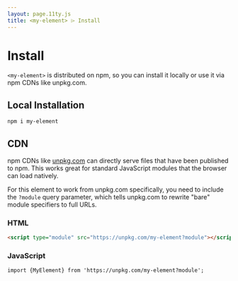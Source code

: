```yaml
---
layout: page.11ty.js
title: <my-element> ⌲ Install
---
```


# Install

`<my-element>` is distributed on npm, so you can install it locally or use it via npm CDNs like unpkg.com.

## Local Installation

```bash
npm i my-element
```

## CDN

npm CDNs like [unpkg.com]() can directly serve files that have been published to npm. This works great for standard JavaScript modules that the browser can load natively.

For this element to work from unpkg.com specifically, you need to include the `?module` query parameter, which tells unpkg.com to rewrite "bare" module specifiers to full URLs.

### HTML

```html
<script type="module" src="https://unpkg.com/my-element?module"></script>
```

### JavaScript

```html
import {MyElement} from 'https://unpkg.com/my-element?module';
```
